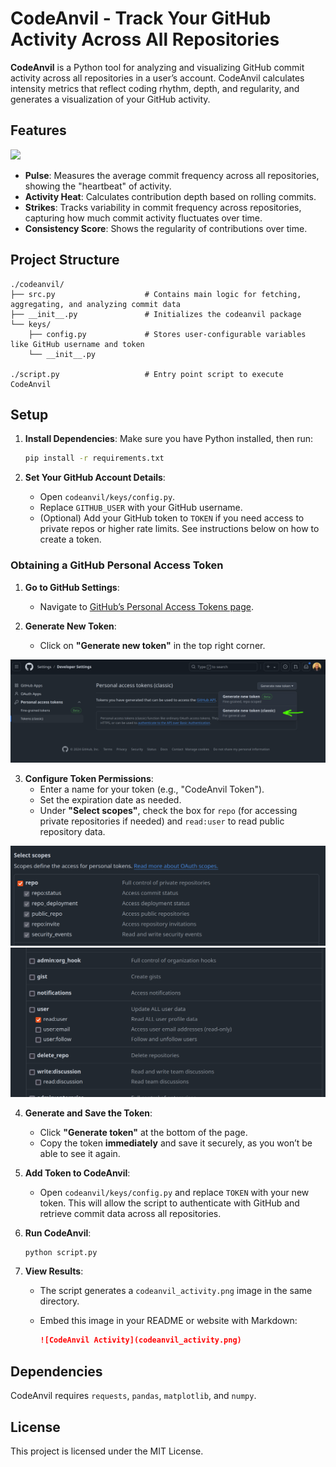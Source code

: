 # CodeAnvil - Track Your GitHub Activity Across All Repositories

**CodeAnvil** is a Python tool for analyzing and visualizing GitHub commit activity across all repositories in a user’s account. CodeAnvil calculates intensity metrics that reflect coding rhythm, depth, and regularity, and generates a visualization of your GitHub activity.

## Features

![](codeanvil_activity_monthly_activity_metrics_for_andrewrgarcia.png)

- **Pulse**: Measures the average commit frequency across all repositories, showing the "heartbeat" of activity.
- **Activity Heat**: Calculates contribution depth based on rolling commits.
- **Strikes**: Tracks variability in commit frequency across repositories, capturing how much commit activity fluctuates over time.
- **Consistency Score**: Shows the regularity of contributions over time.

## Project Structure

```plaintext
./codeanvil/
├── src.py                    # Contains main logic for fetching, aggregating, and analyzing commit data
├── __init__.py               # Initializes the codeanvil package
└── keys/
    ├── config.py             # Stores user-configurable variables like GitHub username and token
    └── __init__.py

./script.py                   # Entry point script to execute CodeAnvil
```

## Setup

1. **Install Dependencies**: Make sure you have Python installed, then run:

   ```bash
   pip install -r requirements.txt
   ```

2. **Set Your GitHub Account Details**:
   - Open `codeanvil/keys/config.py`.
   - Replace `GITHUB_USER` with your GitHub username.
   - (Optional) Add your GitHub token to `TOKEN` if you need access to private repos or higher rate limits. See instructions below on how to create a token.

### Obtaining a GitHub Personal Access Token

1. **Go to GitHub Settings**:
   - Navigate to [GitHub’s Personal Access Tokens page](https://github.com/settings/tokens).
   
2. **Generate New Token**:
   - Click on **"Generate new token"** in the top right corner.

![](img/gh_token.png)

3. **Configure Token Permissions**:
   - Enter a name for your token (e.g., "CodeAnvil Token").
   - Set the expiration date as needed.
   - Under **"Select scopes"**, check the box for `repo` (for accessing private repositories if needed) and `read:user` to read public repository data.

![](img/gh_scopes_1.png)
![](img/gh_scopes_2.png)

4. **Generate and Save the Token**:
   - Click **"Generate token"** at the bottom of the page.
   - Copy the token **immediately** and save it securely, as you won’t be able to see it again.

5. **Add Token to CodeAnvil**:
   - Open `codeanvil/keys/config.py` and replace `TOKEN` with your new token. This will allow the script to authenticate with GitHub and retrieve commit data across all repositories.

3. **Run CodeAnvil**:

   ```bash
   python script.py
   ```

4. **View Results**:
   - The script generates a `codeanvil_activity.png` image in the same directory.
   - Embed this image in your README or website with Markdown:

     ```markdown
     ![CodeAnvil Activity](codeanvil_activity.png)
     ```

## Dependencies

CodeAnvil requires `requests`, `pandas`, `matplotlib`, and `numpy`.

## License

This project is licensed under the MIT License.
